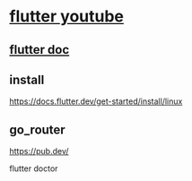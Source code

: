 # [flutter youtube](https://www.youtube.com/flutterdev)

## [flutter doc](https://docs.flutter.dev)


## install
https://docs.flutter.dev/get-started/install/linux



## go_router
https://pub.dev/


flutter doctor




